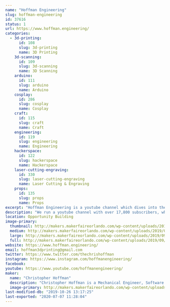 ```yaml
---
name: "Hoffman Engineering"
slug: hoffman-engineering
id: 37616
status: 1
url: https://www.hoffman.engineering/
categories:
  - 3d-printing:
      id: 108
      slug: 3d-printing
      name: 3D Printing
    3d-scanning:
      id: 109
      slug: 3d-scanning
      name: 3D Scanning
    arduino:
      id: 111
      slug: arduino
      name: Arduino
    cosplay:
      id: 286
      slug: cosplay
      name: Cosplay
    craft:
      id: 115
      slug: craft
      name: Craft
    engineering:
      id: 119
      slug: engineering
      name: Engineering
    hackerspace:
      id: 122
      slug: hackerspace
      name: Hackerspace
    laser-cutting-engraving:
      id: 330
      slug: laser-cutting-engraving
      name: Laser Cutting & Engraving
    props:
      id: 135
      slug: props
      name: Props
excerpt: "Hoffman Engineering is a youtube channel which dives into the world of 3D printing, 3D scanning, CAD and lots of nerdy projects! Expect to see animatronic Pokemon, 3D printing, and neat cosplay costumes."
description: "We run a youtube channel with over 17,800 subscribers, which focuses on digital fabrication (3D printing, 3D Scanning, CAD) and it's use in both functional designs and costuming. With everything from cosplay props, animatronic pokemon, custom bobble heads, we share both our successes, and more importantly failures, with out community for other to learn from!"
location: Opportunity Building
image-primary:
  thumbnail: http://makers.makerfaireorlando.com/wp-content/uploads/2019/09/IMG_20190727_101200-150x150.jpg
  medium: http://makers.makerfaireorlando.com/wp-content/uploads/2019/09/IMG_20190727_101200-300x169.jpg
  large: http://makers.makerfaireorlando.com/wp-content/uploads/2019/09/IMG_20190727_101200-1024x576.jpg
  full: http://makers.makerfaireorlando.com/wp-content/uploads/2019/09/IMG_20190727_101200.jpg
website: https://www.hoffman.engineering/
email: hoffman3dprinting@gmail.com
twitter: https://www.twitter.com/thechrishoffman
instagram: https://www.instagram.com/hoffmanengineering/
facebook: 
youtube: https://www.youtube.com/hoffmanengineering/
maker:
  name: "Christopher Hoffman"
  description: "Christopher Hoffman is a Mechanical Engineer, Software Developer, Youtuber, and 3D Printing enthusiast located in Tampa, Florida. After graduating with a Bachelor’s of Science in Mechanical Engineering from the University of Florida in 2014, he has dedicated himself to the fields of 3D printing, 3D scanning, and Computer Aided Design. Chris enjoys sharing his passion for Making with the Youtube community, running a Youtube channel called Hoffman Engineering. There he showcases his own projects ranging from 3D printed, animatronic Pokemon to the latest in open-source CAD software. While waiting on his 3D prints to finish or his videos to render, Chris can be found at the Gainesville Hackerspace, where he regularly gives demos of the successes and failures of his personal projects. He enjoys teaching classes on 3D modeling at the Hackerspace, inviting the Gainesville community to learn from his mistakes. Chris can be found on Youtube as Hoffman Engineering, or on twitter @TheChrisHoffman"
  image-primary: http://makers.makerfaireorlando.com/wp-content/uploads/2019/09/14125478_10154124353183411_3205175228668958931_o-1024x1024.jpg
last-modified-db: "2019-10-26 13:17:25"
last-exported: "2020-07-07 11:28:04"
---
```

